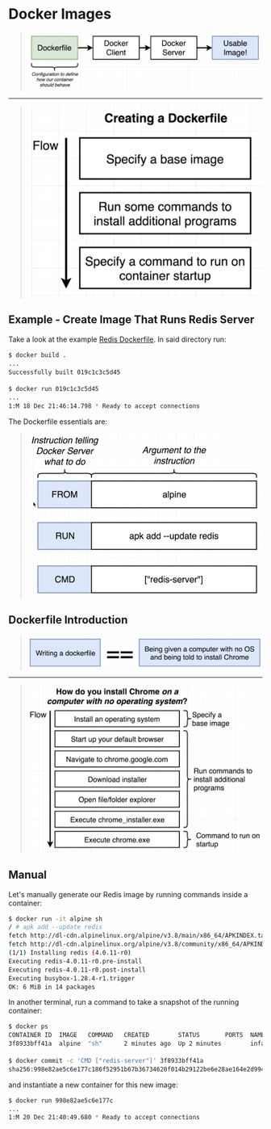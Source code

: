 # Docker Images

> ![Create docker image](images/create-docker-image.png)
---
> ![Create dockerfile](images/create-docker-file.png)

## Example - Create Image That Runs Redis Server

Take a look at the example [Redis Dockerfile](../examples/redis/Dockerfile). In said directory run:

```bash
$ docker build .
...
Successfully built 019c1c3c5d45

$ docker run 019c1c3c5d45
...
1:M 18 Dec 21:46:14.798 * Ready to accept connections
```

The Dockerfile essentials are:

> ![Dockerfile essentials](images/dockerfile-essentials.png)

## Dockerfile Introduction

> ![Dockerfile step 1](images/dockerfile-step1.png)
---
> ![Dockerfile step 2](images/dockerfile-step2.png)

## Manual

Let's manually generate our Redis image by running commands inside a container:

```bash
$ docker run -it alpine sh
/ # apk add --update redis
fetch http://dl-cdn.alpinelinux.org/alpine/v3.8/main/x86_64/APKINDEX.tar.gz
fetch http://dl-cdn.alpinelinux.org/alpine/v3.8/community/x86_64/APKINDEX.tar.gz
(1/1) Installing redis (4.0.11-r0)
Executing redis-4.0.11-r0.pre-install
Executing redis-4.0.11-r0.post-install
Executing busybox-1.28.4-r1.trigger
OK: 6 MiB in 14 packages
```

In another terminal, run a command to take a snapshot of the running container:

```bash
$ docker ps
CONTAINER ID  IMAGE   COMMAND   CREATED        STATUS       PORTS  NAMES
3f8933bff41a  alpine  "sh"      2 minutes ago  Up 2 minutes        infallible_bhaskara

$ docker commit -c 'CMD ["redis-server"]' 3f8933bff41a
sha256:998e82ae5c6e177c186f52951b67b36734620f014b29122be6e28ae164e2d994
```

and instantiate a new container for this new image:

```bash
$ docker run 998e82ae5c6e177c
...
1:M 20 Dec 21:40:49.680 * Ready to accept connections
```

